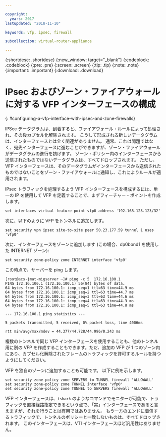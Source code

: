 ```yaml
---

copyright:
  years: 2017
lastupdated: "2018-11-10"

keywords: vfp, ipsec, firewall

subcollection: virtual-router-appliance

---
```


{:shortdesc: .shortdesc}
{:new_window: target="_blank"}
{:codeblock: .codeblock}
{:pre: .pre}
{:screen: .screen}
{:tip: .tip}
{:note: .note}
{:important: .important}
{:download: .download}

# IPsec およびゾーン・ファイアウォールに対する VFP インターフェースの構成
{: #configuring-a-vfp-interface-with-ipsec-and-zone-firewalls}

IPSec データグラムは、到着すると、ファイアウォール・ルールによって処理され、その後カプセル化解除されます。 こうして形成される新しいデータグラムは、インターフェースとは全く関連がありません。 通常、これは問題ではなく、宛先インターフェースに進むことができますが、ゾーン・ファイアウォールがデータグラムの進行を妨げます。 ゾーン・ポリシー内のインターフェースから送信されたものではないデータグラムは、すべてドロップされます。 ただし、VFP インターフェースは、そのデータグラムがインターフェースから送信されたものではないことをゾーン・ファイアウォールに通知し、これによりルールが適用されます。

IPsec トラフィックを処理するよう VFP インターフェースを構成するには、単一の IP を使用して VFP を定義することで、まずフィーチャー・ポイントを作成します。

```
set interfaces virtual-feature-point vfp0 address '192.168.123.123/32'
```

次に、以下のように VFP をトンネルに追加します。

```
set security vpn ipsec site-to-site peer 50.23.177.59 tunnel 1 uses 'vfp0'
```

次に、インターフェースをゾーンに追加します (この場合、dp0bond1 を使用した INTERNET ゾーン):

```
set security zone-policy zone INTERNET interface 'vfp0'
```

この時点で、サーバーを ping します。

```
[root@acs-jmat-migserver ~]# ping -c 5  172.16.100.1
PING 172.16.100.1 (172.16.100.1) 56(84) bytes of data.
64 bytes from 172.16.100.1: icmp_seq=1 ttl=63 time=44.9 ms
64 bytes from 172.16.100.1: icmp_seq=2 ttl=63 time=44.7 ms
64 bytes from 172.16.100.1: icmp_seq=3 ttl=63 time=44.6 ms
64 bytes from 172.16.100.1: icmp_seq=4 ttl=63 time=44.3 ms
64 bytes from 172.16.100.1: icmp_seq=5 ttl=63 time=44.8 ms

--- 172.16.100.1 ping statistics ---

5 packets transmitted, 5 received, 0% packet loss, time 4006ms

rtt min/avg/max/mdev = 44.377/44.728/44.996/0.243 ms
```

複数のトンネルで同じ VFP インターフェースを使用することも、他のトンネル用に別の VFP を作成することもできます。ただ、追加の VFP が 1 つのゾーン内にあり、カプセル化解除されたフレームのトラフィックを許可するルールを持つようにしてください。

VFP を独自のゾーンに追加することも可能です。 以下に例を示します。

```
set security zone-policy zone SERVERS to TUNNEL firewall 'ALLOWALL'
set security zone-policy zone TUNNEL interface 'vfp0'
set security zone-policy zone TUNNEL to SERVERS firewall 'ALLOWALL'
```

VFP インターフェースは、`tshark` のようなコマンドでモニターが可能で、トラフィックを直接経路指定できるという点で、「実」インターフェースであると言えますが、それを行うことは有用ではありません。 もう一方のエンドに着信するトラフィックで、トンネルのポリシーと一致しないものは、すべてドロップされます。 このインターフェースは、VTI インターフェースほど汎用性はありません。
